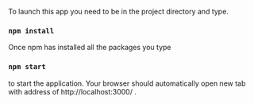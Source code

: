 
To launch this app you need to be in the project directory and type.

### `npm install`

Once npm has installed all the packages you type

### `npm start`

to start the application. Your browser should automatically open new tab with address of http://localhost:3000/ .